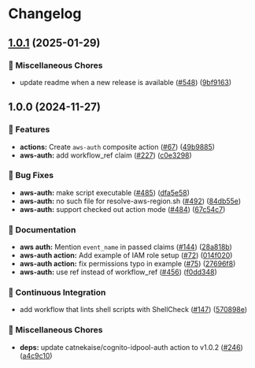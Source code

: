 # Changelog

## [1.0.1](https://github.com/grafana/shared-workflows/compare/aws-auth-v1.0.0...aws-auth-v1.0.1) (2025-01-29)


### 🔧 Miscellaneous Chores

* update readme when a new release is available ([#548](https://github.com/grafana/shared-workflows/issues/548)) ([9bf9163](https://github.com/grafana/shared-workflows/commit/9bf9163126c44247bcee6b6b9390eb488f9ead53))

## 1.0.0 (2024-11-27)


### 🎉 Features

* **actions:** Create `aws-auth` composite action ([#67](https://github.com/grafana/shared-workflows/issues/67)) ([49b9885](https://github.com/grafana/shared-workflows/commit/49b9885e467b0544c76602d4e8b8ee342f6ea96b))
* **aws-auth:** add workflow_ref claim ([#227](https://github.com/grafana/shared-workflows/issues/227)) ([c0e3298](https://github.com/grafana/shared-workflows/commit/c0e329819eb62c2cfb5611a56289a2017066b1e7))


### 🐛 Bug Fixes

* **aws-auth:** make script executable ([#485](https://github.com/grafana/shared-workflows/issues/485)) ([dfa5e58](https://github.com/grafana/shared-workflows/commit/dfa5e58bc01ab959770bb57a434c63fceb9a0783))
* **aws-auth:** no such file for resolve-aws-region.sh ([#492](https://github.com/grafana/shared-workflows/issues/492)) ([84db55e](https://github.com/grafana/shared-workflows/commit/84db55e4f41ce257b365f8236ea6b2ce849da236))
* **aws-auth:** support checked out action mode ([#484](https://github.com/grafana/shared-workflows/issues/484)) ([67c54c7](https://github.com/grafana/shared-workflows/commit/67c54c781187c4cf4c03a937b2029e03e82c19e4))


### 📝 Documentation

* **aws auth:** Mention `event_name` in passed claims ([#144](https://github.com/grafana/shared-workflows/issues/144)) ([28a818b](https://github.com/grafana/shared-workflows/commit/28a818be69fe2838d577205e53c9e8c411e68e20))
* **aws-auth action:** Add example of IAM role setup ([#72](https://github.com/grafana/shared-workflows/issues/72)) ([014f020](https://github.com/grafana/shared-workflows/commit/014f020ca34fedea0827998db586c87125a778eb))
* **aws-auth action:** fix permissions typo in example ([#75](https://github.com/grafana/shared-workflows/issues/75)) ([27696f8](https://github.com/grafana/shared-workflows/commit/27696f87003ba95a885a222367934a2e5e25848d))
* **aws-auth:** use ref instead of workflow_ref ([#456](https://github.com/grafana/shared-workflows/issues/456)) ([f0dd348](https://github.com/grafana/shared-workflows/commit/f0dd3480fa3e657d741dd9e8d9b999cfb61fc713))


### 🤖 Continuous Integration

* add workflow that lints shell scripts with ShellCheck ([#147](https://github.com/grafana/shared-workflows/issues/147)) ([570898e](https://github.com/grafana/shared-workflows/commit/570898eda6d4fb6c0e4d45a24bf9681c89a12aa6))


### 🔧 Miscellaneous Chores

* **deps:** update catnekaise/cognito-idpool-auth action to v1.0.2 ([#246](https://github.com/grafana/shared-workflows/issues/246)) ([a4c9c10](https://github.com/grafana/shared-workflows/commit/a4c9c10b1ed2b863ab85e1f655fc8dc960382271))
